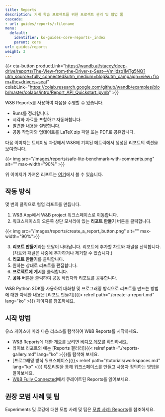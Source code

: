 ```yaml
---
title: Reports
description: 기계 학습 프로젝트를 위한 프로젝트 관리 및 협업 툴
cascade:
- url: guides/reports/:filename
menu:
  default:
    identifier: ko-guides-core-reports-_index
    parent: core
url: guides/reports
weight: 3
---
```


{{< cta-button productLink="https://wandb.ai/stacey/deep-drive/reports/The-View-from-the-Driver-s-Seat--Vmlldzo1MTg5NQ?utm_source=fully_connected&utm_medium=blog&utm_campaign=view+from+the+drivers+seat" colabLink="https://colab.research.google.com/github/wandb/examples/blob/master/colabs/intro/Report_API_Quickstart.ipynb" >}}

W&B Reports를 사용하여 다음을 수행할 수 있습니다.
- Runs를 정리합니다.
- 시각화 자료를 포함하고 자동화합니다.
- 발견한 내용을 설명합니다.
- 공동 작업자와 업데이트를 LaTeX zip 파일 또는 PDF로 공유합니다.

다음 이미지는 트레이닝 과정에서 W&B에 기록된 메트릭에서 생성된 리포트의 섹션을 보여줍니다.

{{< img src="/images/reports/safe-lite-benchmark-with-comments.png" alt="" max-width="90%" >}}

위 이미지가 가져온 리포트는 [여기](https://wandb.ai/stacey/saferlife/reports/SafeLife-Benchmark-Experiments--Vmlldzo0NjE4MzM)에서 볼 수 있습니다.

## 작동 방식
몇 번의 클릭으로 협업 리포트를 만듭니다.

1. W&B App에서 W&B project 워크스페이스로 이동합니다.
2. 워크스페이스의 오른쪽 상단 모서리에 있는 **리포트 만들기** 버튼을 클릭합니다.

{{< img src="/images/reports/create_a_report_button.png" alt="" max-width="90%">}}

3. **리포트 만들기**라는 모달이 나타납니다. 리포트에 추가할 차트와 패널을 선택합니다. (차트와 패널은 나중에 추가하거나 제거할 수 있습니다.)
4. **리포트 만들기**를 클릭합니다.
5. 원하는 상태로 리포트를 편집합니다.
6. **프로젝트에 게시**를 클릭합니다.
7. **공유** 버튼을 클릭하여 공동 작업자와 리포트를 공유합니다.

W&B Python SDK를 사용하여 대화형 및 프로그래밍 방식으로 리포트를 만드는 방법에 대한 자세한 내용은 [리포트 만들기]({{< relref path="./create-a-report.md" lang="ko" >}}) 페이지를 참조하세요.

## 시작 방법
유스 케이스에 따라 다음 리소스를 탐색하여 W&B Reports를 시작하세요.

* W&B Reports에 대한 개요를 보려면 [비디오 데모](https://www.youtube.com/watch?v=2xeJIv_K_eI)를 확인하세요.
* 라이브 리포트의 예는 [Reports 갤러리]({{< relref path="./reports-gallery.md" lang="ko" >}})를 탐색해 보세요.
* [프로그래밍 방식 워크스페이스]({{< relref path="/tutorials/workspaces.md" lang="ko" >}}) 튜토리얼을 통해 워크스페이스를 만들고 사용자 정의하는 방법을 알아보세요.
* [W&B Fully Connected](http://wandb.me/fc)에서 큐레이트된 Reports를 읽어보세요.

## 권장 모범 사례 및 팁

Experiments 및 로깅에 대한 모범 사례 및 팁은 [모범 사례: Reports](https://wandb.ai/wandb/pytorch-lightning-e2e/reports/W-B-Best-Practices-Guide--VmlldzozNTU1ODY1#reports)를 참조하세요.
